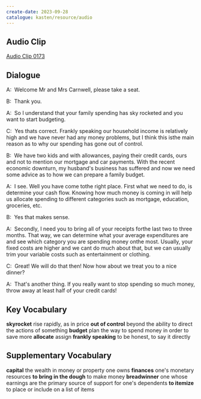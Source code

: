 ```yaml
---
create-date: 2023-09-28
catalogue: kasten/resource/audio
---
```


## Audio Clip
[Audio Clip 0173](https://archive.org/download/englishpod_all/englishpod_0173dg.mp3)

## Dialogue
A:  Welcome Mr and Mrs Carnwell, please take a seat. 

B:  Thank you. 

A:  So I understand that your family spending has sky rocketed and you want to start budgeting. 

C:  Yes thats correct. Frankly speaking our household income is relatively high and we have never had any money problems, but I think this isthe main reason as to why our spending has gone out of control. 

B:  We have two kids and with allowances, paying their credit cards, ours and not to mention our mortgage and car payments.  With the recent economic downturn, my husband's business has suffered and now we need some advice as to how we can prepare a family budget. 

A:  I see. Well you have come tothe right place. First what we need to do, is determine your cash flow.  Knowing how much money is coming in will help us allocate spending to different categories such as mortgage, education, groceries, etc. 

B:  Yes that makes sense. 

A:  Secondly, I need you to bring all of your receipts forthe last two to three months. That way, we can determine what your average expenditures are and see which category you are spending money onthe most. Usually, your fixed costs are higher and we cant do much about that, but we can usually trim your variable costs such as entertainment or clothing. 

C:  Great! We will do that then! Now how about we treat you to a nice dinner? 

A:  That's another thing. If you really want to stop spending so much money, throw away at least half of your credit cards! 

## Key Vocabulary
**skyrocket**             rise rapidly, as in price
**out of control**        beyond the ability to direct the actions of something
**budget**                plan the way to spend money in order to save more
**allocate**              assign
**frankly speaking**      to be honest, to say it directly

## Supplementary Vocabulary
**capital**                    the wealth in money or property one owns
**finances**                   one's monetary resources
**to bring in the dough**      to make money
**breadwinner**                one whose earnings are the primary source of support for one's dependents
**to itemize**                 to place or include on a list of items
